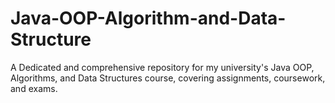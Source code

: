 # Java-OOP-Algorithm-and-Data-Structure
A Dedicated and comprehensive repository for my university's Java OOP, Algorithms, and Data Structures course, covering assignments, coursework, and exams.
